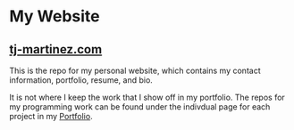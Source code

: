 # My Website
## [tj-martinez.com](https://tj-martinez.com/)

This is the repo for my personal website, which contains my contact information, portfolio, resume, and bio. 

It is not where I keep the work that I show off in my portfolio. The repos for my programming work can be found under the indivdual page for each project in my [Portfolio](tj-martinez.com/mywork).
